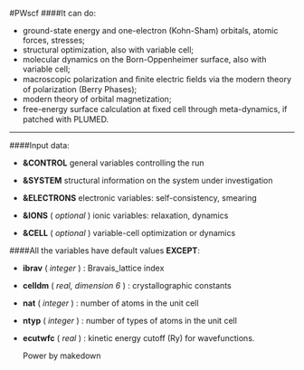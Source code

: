 #PWscf
####It can do:

* ground-state energy and one-electron (Kohn-Sham) orbitals, atomic forces, stresses;
* structural optimization, also with variable cell;
* molecular dynamics on the Born-Oppenheimer surface, also with variable cell;
* macroscopic polarization and ﬁnite electric ﬁelds via the modern theory of polarization (Berry Phases);
* modern theory of orbital magnetization;
* free-energy  surface  calculation  at  ﬁxed cell  through  meta-dynamics,  if  patched  with PLUMED.

***

####Input data:

* **&CONTROL** 
general variables controlling the run

* **&SYSTEM**
structural  information on the system under investigation

* **&ELECTRONS**
 electronic variables: self-consistency, smearing

* **&IONS** ( *optional* )
 ionic variables: relaxation, dynamics

* **&CELL** ( *optional* )
variable-cell optimization or dynamics

####All the variables have default values **EXCEPT**:

* **ibrav** ( *integer* ) : Bravais_lattice index

* **celldm** ( *real, dimension 6* ) : crystallographic constants

* **nat** ( *integer* ) : number of atoms in the unit cell

* **ntyp** ( *integer* ) : number of types of atoms in the unit cell

* **ecutwfc** ( *real* ) : kinetic energy cutoff (Ry) for wavefunctions.

    Power by makedown
